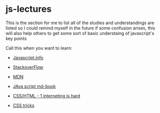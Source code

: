 # js-lectures
This is the section for me to list all of the studies and understandings are listed
so I could remind myself in the future if some confusion arises,
this will also help others to get some sort of basic understaing of javascript's key points

Call this when you want to learn:

* [Javascript.info](https://javascript.info)
* [StackoverFlow](https://stackoverflow.com)
* [MDN](https://developer.mozilla.org/en-US/)
* [JAva script md-book](https://github.com/getify/You-Dont-Know-JS)

* [CSS/HTML - 1 interneting is hard](https://internetingishard.com/)
* [CSS tricks](https://css-tricks.com/)


